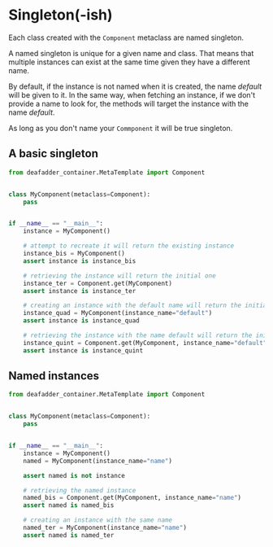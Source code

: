 # Singleton(-ish)

Each class created with the `Component` metaclass are named singleton.

A named singleton is unique for a given name and class. That means that multiple instances
can exist at the same time given they have a different name.

By default, if the instance is not named when it is created, the name *default* will be given
to it. In the same way, when fetching an instance, if we don't provide a name to look for,
the methods will target the instance with the name *default*.

As long as you don't name your `Commponent` it will be true singleton.

## A basic singleton

```python
from deafadder_container.MetaTemplate import Component


class MyComponent(metaclass=Component):
    pass


if __name__ == "__main__":
    instance = MyComponent()

    # attempt to recreate it will return the existing instance
    instance_bis = MyComponent()
    assert instance is instance_bis

    # retrieving the instance will return the initial one
    instance_ter = Component.get(MyComponent)
    assert instance is instance_ter

    # creating an instance with the default name will return the initial one
    instance_quad = MyComponent(instance_name="default")
    assert instance is instance_quad

    # retrieving the instance with the name default will return the initial one
    instance_quint = Component.get(MyComponent, instance_name="default")
    assert instance is instance_quint

```

## Named instances

```python
from deafadder_container.MetaTemplate import Component


class MyComponent(metaclass=Component):
    pass


if __name__ == "__main__":
    instance = MyComponent()
    named = MyComponent(instance_name="name")

    assert named is not instance

    # retrieving the named instance
    named_bis = Component.get(MyComponent, instance_name="name")
    assert named is named_bis

    # creating an instance with the same name
    named_ter = MyComponent(instance_name="name")
    assert named is named_ter

```